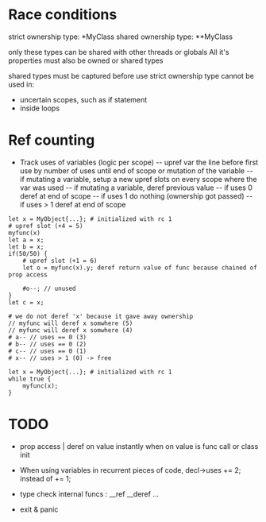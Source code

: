 
# Race conditions

strict ownership type: *MyClass
shared ownership type: **MyClass

only these types can be shared with other threads or globals
All it's properties must also be owned or shared types

shared types must be captured before use
strict ownership type cannot be used in:
- uncertain scopes, such as if statement
- inside loops


# Ref counting

- Track uses of variables (logic per scope)
-- upref var the line before first use by number of uses until end of scope or mutation of the variable
-- if mutating a variable, setup a new upref slots on every scope where the var was used
-- if mutating a variable, deref previous value
-- if uses 0 deref at end of scope
-- if uses 1 do nothing (ownership got passed)
-- if uses > 1 deref at end of scope

```
let x = MyObject{...}; # initialized with rc 1
# upref slot (+4 = 5)
myfunc(x)
let a = x;
let b = x;
if(50/50) {
	# upref slot (+1 = 6)
	let o = myfunc(x).y; deref return value of func because chained of prop access

	#o--; // unused
}
let c = x;

# we do not deref 'x' because it gave away ownership
// myfunc will deref x somwhere (5)
// myfunc will deref x somwhere (4)
# a-- // uses == 0 (3)
# b-- // uses == 0 (2)
# c-- // uses == 0 (1)
# x-- // uses > 1 (0) -> free
```

```
let x = MyObject{...}; # initialized with rc 1
while true {
	myfunc(x);
}
```

# TODO

- prop access | deref on value instantly when on value is func call or class init
- When using variables in recurrent pieces of code, decl->uses += 2; instead of += 1;

- type check internal funcs : __ref __deref ...
- exit & panic
